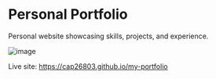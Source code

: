 # Personal Portfolio
Personal website showcasing skills, projects, and experience.

![image](https://github.com/Cap26803/my-portfolio/assets/106472393/cf68badf-1f97-4476-91ea-023e7ac27ea7)

Live site: https://cap26803.github.io/my-portfolio
